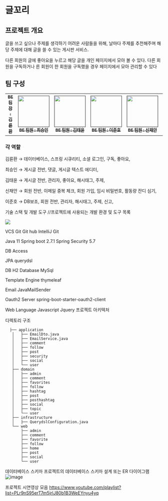 # 글꼬리
## 프로젝트 개요

글을 쓰고 싶으나 주제를 생각하기 어려운 사람들을 위해, 날마다 주제를 추천해주며 해당 주제에 대해 글을 쓸 수 있는 게시판 서비스. 

다른 회원의 글에 좋아요을 누르고 해당 글을 개인 페이지에서 모아 볼 수 있다. 다른 회원을 구독하거나 른 회원이 한 회원을 구독했을 경우 페이지에서 모아 관리할 수 있다
## 팀 구성
<table>
  <tbody>
    <tr>
      <td align="center"><a href=""><img src="width="100px;" alt=""/><br /><sub><b>BE 팀장 : 김륜환</b></sub></a><br /></td>
      <td align="center"><a href=""><img src="" width="100px;" alt=""/><br /><sub><b>BE 팀원 : 최승인</b></sub></a><br /></td>
      <td align="center"><a href=""><img src="" width="100px;" alt=""/><br /><sub><b>BE 팀원 : 김태윤</b></sub></a><br /></td>
      <td align="center"><a href=""><img src="" width="100px;" alt=""/><br /><sub><b>BE 팀원 : 이준호</b></sub></a><br /></td>
      <td align="center"><a href=""><img src="" width="100px;" alt=""/><br /><sub><b>BE 팀원 : 신채안</b></sub></a><br /></td>
      <td align="center"><a href=""><img src="" width="100px;" alt=""/><br /><sub><b>BE 팀원 : 이준호</b></sub></a><br /></td>
    </tr>
  </tbody>
</table>

### 각 역할

김륜환 → 데이터베이스, 스프링 시큐리티, 소셜 로그인, 구독, 좋아요, 

최승인 → 게시글 전반, 댓글, 게시글 텍스트 에디터, 

김태윤 → 게시글 전반, 관리자, 좋아요, 해시태그, 주제, 

신채안 → 회원 전반, 이메일 중복 체크, 회원 가입, 임시 비밀번호, 활동량 잔디 심기, 

이준호 → DB보조, 회원 전반, 관리자, 해시태그, 주제, 신고, 

기술 스택 및 개발 도구
//프로젝트에 사용되는 개발 환경 및 도구 목록

<img src="https://img.shields.io/badge/IntelliJ IDEA-000000?style=for-the-badge&logo=intellijidea&logoColor=white">


VCS
Git
Git hub
IntelliJ Git

Java 11
Spring boot 2.7.1
Spring Security 5.7

DB Access

JPA
querydsl

DB
H2 Database
MySql

Template Engine
thymeleaf

Email
JavaMailSender

Oauth2 Server
spring-boot-starter-oauth2-client

Web Language
Javascript
Jquery
프로젝트 아키텍처

디렉토리 구조
 ```
   ├── application
    │   ├── EmailDto.java
    │   ├── EmailService.java
    │   ├── comment
    │   ├── follow
    │   ├── post
    │   ├── security
    │   ├── social
    │   └── user
    ├── domain
    │   ├── admin
    │   ├── comment
    │   ├── favorites
    │   ├── follow
    │   ├── hashtag
    │   ├── post
    │   ├── posthashtag
    │   ├── social
    │   ├── topic
    │   └── user
    ├── infrastructure
    │   ├── QuerydslConfiguration.java
    └── web
        ├── admin
        ├── comment
        ├── favorite
        ├── follow
        ├── home
        ├── post
        ├── social
        └── user
```
데이터베이스 스키마
프로젝트의 데이터베이스 스키마 설계 또는 ER 다이어그램
![image](https://github.com/geulkkoli-refactor/geulkkoli/assets/85615666/b1e6e3a8-9e34-49f7-8b56-f59155a02c52)

프로젝트 시연영상 모음
https://www.youtube.com/playlist?list=PLr9nS95erT7m5jrlJ80b1B3WeEYnyu4yq
